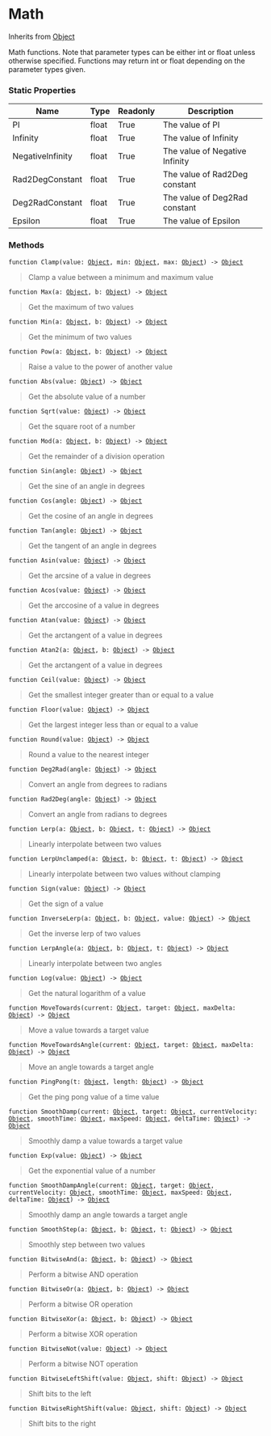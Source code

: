 # Math
Inherits from [Object](../objects/Object.md)

Math functions. Note that parameter types can be either int or float unless otherwise specified.
Functions may return int or float depending on the parameter types given.

### Static Properties
|Name|Type|Readonly|Description|
|---|---|---|---|
|PI|float|True|The value of PI|
|Infinity|float|True|The value of Infinity|
|NegativeInfinity|float|True|The value of Negative Infinity|
|Rad2DegConstant|float|True|The value of Rad2Deg constant|
|Deg2RadConstant|float|True|The value of Deg2Rad constant|
|Epsilon|float|True|The value of Epsilon|


### Methods
<pre class="language-typescript"><code class="lang-typescript">function Clamp(value: <a data-footnote-ref href="#user-content-fn-Object">Object</a>, min: <a data-footnote-ref href="#user-content-fn-Object">Object</a>, max: <a data-footnote-ref href="#user-content-fn-Object">Object</a>) -> <a data-footnote-ref href="#user-content-fn-Object">Object</a></code></pre>
> Clamp a value between a minimum and maximum value

<pre class="language-typescript"><code class="lang-typescript">function Max(a: <a data-footnote-ref href="#user-content-fn-Object">Object</a>, b: <a data-footnote-ref href="#user-content-fn-Object">Object</a>) -> <a data-footnote-ref href="#user-content-fn-Object">Object</a></code></pre>
> Get the maximum of two values

<pre class="language-typescript"><code class="lang-typescript">function Min(a: <a data-footnote-ref href="#user-content-fn-Object">Object</a>, b: <a data-footnote-ref href="#user-content-fn-Object">Object</a>) -> <a data-footnote-ref href="#user-content-fn-Object">Object</a></code></pre>
> Get the minimum of two values

<pre class="language-typescript"><code class="lang-typescript">function Pow(a: <a data-footnote-ref href="#user-content-fn-Object">Object</a>, b: <a data-footnote-ref href="#user-content-fn-Object">Object</a>) -> <a data-footnote-ref href="#user-content-fn-Object">Object</a></code></pre>
> Raise a value to the power of another value

<pre class="language-typescript"><code class="lang-typescript">function Abs(value: <a data-footnote-ref href="#user-content-fn-Object">Object</a>) -> <a data-footnote-ref href="#user-content-fn-Object">Object</a></code></pre>
> Get the absolute value of a number

<pre class="language-typescript"><code class="lang-typescript">function Sqrt(value: <a data-footnote-ref href="#user-content-fn-Object">Object</a>) -> <a data-footnote-ref href="#user-content-fn-Object">Object</a></code></pre>
> Get the square root of a number

<pre class="language-typescript"><code class="lang-typescript">function Mod(a: <a data-footnote-ref href="#user-content-fn-Object">Object</a>, b: <a data-footnote-ref href="#user-content-fn-Object">Object</a>) -> <a data-footnote-ref href="#user-content-fn-Object">Object</a></code></pre>
> Get the remainder of a division operation

<pre class="language-typescript"><code class="lang-typescript">function Sin(angle: <a data-footnote-ref href="#user-content-fn-Object">Object</a>) -> <a data-footnote-ref href="#user-content-fn-Object">Object</a></code></pre>
> Get the sine of an angle in degrees

<pre class="language-typescript"><code class="lang-typescript">function Cos(angle: <a data-footnote-ref href="#user-content-fn-Object">Object</a>) -> <a data-footnote-ref href="#user-content-fn-Object">Object</a></code></pre>
> Get the cosine of an angle in degrees

<pre class="language-typescript"><code class="lang-typescript">function Tan(angle: <a data-footnote-ref href="#user-content-fn-Object">Object</a>) -> <a data-footnote-ref href="#user-content-fn-Object">Object</a></code></pre>
> Get the tangent of an angle in degrees

<pre class="language-typescript"><code class="lang-typescript">function Asin(value: <a data-footnote-ref href="#user-content-fn-Object">Object</a>) -> <a data-footnote-ref href="#user-content-fn-Object">Object</a></code></pre>
> Get the arcsine of a value in degrees

<pre class="language-typescript"><code class="lang-typescript">function Acos(value: <a data-footnote-ref href="#user-content-fn-Object">Object</a>) -> <a data-footnote-ref href="#user-content-fn-Object">Object</a></code></pre>
> Get the arccosine of a value in degrees

<pre class="language-typescript"><code class="lang-typescript">function Atan(value: <a data-footnote-ref href="#user-content-fn-Object">Object</a>) -> <a data-footnote-ref href="#user-content-fn-Object">Object</a></code></pre>
> Get the arctangent of a value in degrees

<pre class="language-typescript"><code class="lang-typescript">function Atan2(a: <a data-footnote-ref href="#user-content-fn-Object">Object</a>, b: <a data-footnote-ref href="#user-content-fn-Object">Object</a>) -> <a data-footnote-ref href="#user-content-fn-Object">Object</a></code></pre>
> Get the arctangent of a value in degrees

<pre class="language-typescript"><code class="lang-typescript">function Ceil(value: <a data-footnote-ref href="#user-content-fn-Object">Object</a>) -> <a data-footnote-ref href="#user-content-fn-Object">Object</a></code></pre>
> Get the smallest integer greater than or equal to a value

<pre class="language-typescript"><code class="lang-typescript">function Floor(value: <a data-footnote-ref href="#user-content-fn-Object">Object</a>) -> <a data-footnote-ref href="#user-content-fn-Object">Object</a></code></pre>
> Get the largest integer less than or equal to a value

<pre class="language-typescript"><code class="lang-typescript">function Round(value: <a data-footnote-ref href="#user-content-fn-Object">Object</a>) -> <a data-footnote-ref href="#user-content-fn-Object">Object</a></code></pre>
> Round a value to the nearest integer

<pre class="language-typescript"><code class="lang-typescript">function Deg2Rad(angle: <a data-footnote-ref href="#user-content-fn-Object">Object</a>) -> <a data-footnote-ref href="#user-content-fn-Object">Object</a></code></pre>
> Convert an angle from degrees to radians

<pre class="language-typescript"><code class="lang-typescript">function Rad2Deg(angle: <a data-footnote-ref href="#user-content-fn-Object">Object</a>) -> <a data-footnote-ref href="#user-content-fn-Object">Object</a></code></pre>
> Convert an angle from radians to degrees

<pre class="language-typescript"><code class="lang-typescript">function Lerp(a: <a data-footnote-ref href="#user-content-fn-Object">Object</a>, b: <a data-footnote-ref href="#user-content-fn-Object">Object</a>, t: <a data-footnote-ref href="#user-content-fn-Object">Object</a>) -> <a data-footnote-ref href="#user-content-fn-Object">Object</a></code></pre>
> Linearly interpolate between two values

<pre class="language-typescript"><code class="lang-typescript">function LerpUnclamped(a: <a data-footnote-ref href="#user-content-fn-Object">Object</a>, b: <a data-footnote-ref href="#user-content-fn-Object">Object</a>, t: <a data-footnote-ref href="#user-content-fn-Object">Object</a>) -> <a data-footnote-ref href="#user-content-fn-Object">Object</a></code></pre>
> Linearly interpolate between two values without clamping

<pre class="language-typescript"><code class="lang-typescript">function Sign(value: <a data-footnote-ref href="#user-content-fn-Object">Object</a>) -> <a data-footnote-ref href="#user-content-fn-Object">Object</a></code></pre>
> Get the sign of a value

<pre class="language-typescript"><code class="lang-typescript">function InverseLerp(a: <a data-footnote-ref href="#user-content-fn-Object">Object</a>, b: <a data-footnote-ref href="#user-content-fn-Object">Object</a>, value: <a data-footnote-ref href="#user-content-fn-Object">Object</a>) -> <a data-footnote-ref href="#user-content-fn-Object">Object</a></code></pre>
> Get the inverse lerp of two values

<pre class="language-typescript"><code class="lang-typescript">function LerpAngle(a: <a data-footnote-ref href="#user-content-fn-Object">Object</a>, b: <a data-footnote-ref href="#user-content-fn-Object">Object</a>, t: <a data-footnote-ref href="#user-content-fn-Object">Object</a>) -> <a data-footnote-ref href="#user-content-fn-Object">Object</a></code></pre>
> Linearly interpolate between two angles

<pre class="language-typescript"><code class="lang-typescript">function Log(value: <a data-footnote-ref href="#user-content-fn-Object">Object</a>) -> <a data-footnote-ref href="#user-content-fn-Object">Object</a></code></pre>
> Get the natural logarithm of a value

<pre class="language-typescript"><code class="lang-typescript">function MoveTowards(current: <a data-footnote-ref href="#user-content-fn-Object">Object</a>, target: <a data-footnote-ref href="#user-content-fn-Object">Object</a>, maxDelta: <a data-footnote-ref href="#user-content-fn-Object">Object</a>) -> <a data-footnote-ref href="#user-content-fn-Object">Object</a></code></pre>
> Move a value towards a target value

<pre class="language-typescript"><code class="lang-typescript">function MoveTowardsAngle(current: <a data-footnote-ref href="#user-content-fn-Object">Object</a>, target: <a data-footnote-ref href="#user-content-fn-Object">Object</a>, maxDelta: <a data-footnote-ref href="#user-content-fn-Object">Object</a>) -> <a data-footnote-ref href="#user-content-fn-Object">Object</a></code></pre>
> Move an angle towards a target angle

<pre class="language-typescript"><code class="lang-typescript">function PingPong(t: <a data-footnote-ref href="#user-content-fn-Object">Object</a>, length: <a data-footnote-ref href="#user-content-fn-Object">Object</a>) -> <a data-footnote-ref href="#user-content-fn-Object">Object</a></code></pre>
> Get the ping pong value of a time value

<pre class="language-typescript"><code class="lang-typescript">function SmoothDamp(current: <a data-footnote-ref href="#user-content-fn-Object">Object</a>, target: <a data-footnote-ref href="#user-content-fn-Object">Object</a>, currentVelocity: <a data-footnote-ref href="#user-content-fn-Object">Object</a>, smoothTime: <a data-footnote-ref href="#user-content-fn-Object">Object</a>, maxSpeed: <a data-footnote-ref href="#user-content-fn-Object">Object</a>, deltaTime: <a data-footnote-ref href="#user-content-fn-Object">Object</a>) -> <a data-footnote-ref href="#user-content-fn-Object">Object</a></code></pre>
> Smoothly damp a value towards a target value

<pre class="language-typescript"><code class="lang-typescript">function Exp(value: <a data-footnote-ref href="#user-content-fn-Object">Object</a>) -> <a data-footnote-ref href="#user-content-fn-Object">Object</a></code></pre>
> Get the exponential value of a number

<pre class="language-typescript"><code class="lang-typescript">function SmoothDampAngle(current: <a data-footnote-ref href="#user-content-fn-Object">Object</a>, target: <a data-footnote-ref href="#user-content-fn-Object">Object</a>, currentVelocity: <a data-footnote-ref href="#user-content-fn-Object">Object</a>, smoothTime: <a data-footnote-ref href="#user-content-fn-Object">Object</a>, maxSpeed: <a data-footnote-ref href="#user-content-fn-Object">Object</a>, deltaTime: <a data-footnote-ref href="#user-content-fn-Object">Object</a>) -> <a data-footnote-ref href="#user-content-fn-Object">Object</a></code></pre>
> Smoothly damp an angle towards a target angle

<pre class="language-typescript"><code class="lang-typescript">function SmoothStep(a: <a data-footnote-ref href="#user-content-fn-Object">Object</a>, b: <a data-footnote-ref href="#user-content-fn-Object">Object</a>, t: <a data-footnote-ref href="#user-content-fn-Object">Object</a>) -> <a data-footnote-ref href="#user-content-fn-Object">Object</a></code></pre>
> Smoothly step between two values

<pre class="language-typescript"><code class="lang-typescript">function BitwiseAnd(a: <a data-footnote-ref href="#user-content-fn-Object">Object</a>, b: <a data-footnote-ref href="#user-content-fn-Object">Object</a>) -> <a data-footnote-ref href="#user-content-fn-Object">Object</a></code></pre>
> Perform a bitwise AND operation

<pre class="language-typescript"><code class="lang-typescript">function BitwiseOr(a: <a data-footnote-ref href="#user-content-fn-Object">Object</a>, b: <a data-footnote-ref href="#user-content-fn-Object">Object</a>) -> <a data-footnote-ref href="#user-content-fn-Object">Object</a></code></pre>
> Perform a bitwise OR operation

<pre class="language-typescript"><code class="lang-typescript">function BitwiseXor(a: <a data-footnote-ref href="#user-content-fn-Object">Object</a>, b: <a data-footnote-ref href="#user-content-fn-Object">Object</a>) -> <a data-footnote-ref href="#user-content-fn-Object">Object</a></code></pre>
> Perform a bitwise XOR operation

<pre class="language-typescript"><code class="lang-typescript">function BitwiseNot(value: <a data-footnote-ref href="#user-content-fn-Object">Object</a>) -> <a data-footnote-ref href="#user-content-fn-Object">Object</a></code></pre>
> Perform a bitwise NOT operation

<pre class="language-typescript"><code class="lang-typescript">function BitwiseLeftShift(value: <a data-footnote-ref href="#user-content-fn-Object">Object</a>, shift: <a data-footnote-ref href="#user-content-fn-Object">Object</a>) -> <a data-footnote-ref href="#user-content-fn-Object">Object</a></code></pre>
> Shift bits to the left

<pre class="language-typescript"><code class="lang-typescript">function BitwiseRightShift(value: <a data-footnote-ref href="#user-content-fn-Object">Object</a>, shift: <a data-footnote-ref href="#user-content-fn-Object">Object</a>) -> <a data-footnote-ref href="#user-content-fn-Object">Object</a></code></pre>
> Shift bits to the right


[^Camera]: [Camera](../static/Camera.md)
[^Character]: [Character](../objects/Character.md)
[^Collider]: [Collider](../objects/Collider.md)
[^Collision]: [Collision](../objects/Collision.md)
[^Color]: [Color](../objects/Color.md)
[^Convert]: [Convert](../static/Convert.md)
[^Cutscene]: [Cutscene](../static/Cutscene.md)
[^Dict]: [Dict](../objects/Dict.md)
[^Game]: [Game](../static/Game.md)
[^Human]: [Human](../objects/Human.md)
[^Input]: [Input](../static/Input.md)
[^Json]: [Json](../static/Json.md)
[^LineCastHitResult]: [LineCastHitResult](../objects/LineCastHitResult.md)
[^LineRenderer]: [LineRenderer](../objects/LineRenderer.md)
[^List]: [List](../objects/List.md)
[^Map]: [Map](../static/Map.md)
[^MapObject]: [MapObject](../objects/MapObject.md)
[^MapTargetable]: [MapTargetable](../objects/MapTargetable.md)
[^Math]: [Math](../static/Math.md)
[^Network]: [Network](../static/Network.md)
[^NetworkView]: [NetworkView](../objects/NetworkView.md)
[^PersistentData]: [PersistentData](../static/PersistentData.md)
[^Physics]: [Physics](../static/Physics.md)
[^Player]: [Player](../objects/Player.md)
[^Quaternion]: [Quaternion](../objects/Quaternion.md)
[^Random]: [Random](../objects/Random.md)
[^Range]: [Range](../objects/Range.md)
[^RoomData]: [RoomData](../static/RoomData.md)
[^Set]: [Set](../objects/Set.md)
[^Shifter]: [Shifter](../objects/Shifter.md)
[^String]: [String](../static/String.md)
[^Time]: [Time](../static/Time.md)
[^Titan]: [Titan](../objects/Titan.md)
[^Transform]: [Transform](../objects/Transform.md)
[^UI]: [UI](../static/UI.md)
[^Vector2]: [Vector2](../objects/Vector2.md)
[^Vector3]: [Vector3](../objects/Vector3.md)
[^Object]: [Object](../objects/Object.md)
[^Component]: [Component](../objects/Component.md)

